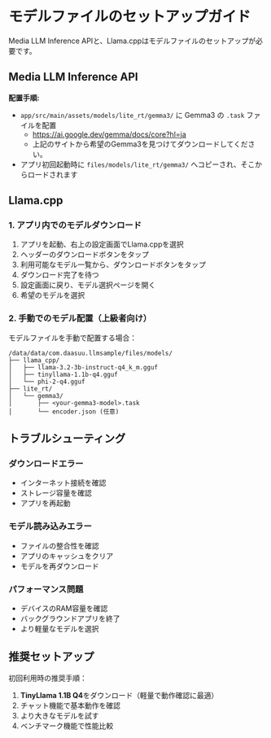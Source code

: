 # モデルファイルのセットアップガイド

Media LLM Inference APIと、Llama.cppはモデルファイルのセットアップが必要です。

## Media LLM Inference API
**配置手順:**
- `app/src/main/assets/models/lite_rt/gemma3/` に Gemma3 の `.task` ファイルを配置
  - https://ai.google.dev/gemma/docs/core?hl=ja
  - 上記のサイトから希望のGemma3を見つけてダウンロードしてください。
- アプリ初回起動時に `files/models/lite_rt/gemma3/` へコピーされ、そこからロードされます

## Llama.cpp
### 1. アプリ内でのモデルダウンロード

1. アプリを起動、右上の設定画面でLlama.cppを選択
2. ヘッダーのダウンロードボタンをタップ
3. 利用可能なモデル一覧から、ダウンロードボタンをタップ
4. ダウンロード完了を待つ
5. 設定画面に戻り、モデル選択ページを開く
6. 希望のモデルを選択

### 2. 手動でのモデル配置（上級者向け）

モデルファイルを手動で配置する場合：

```
/data/data/com.daasuu.llmsample/files/models/
├── llama_cpp/
│   ├── llama-3.2-3b-instruct-q4_k_m.gguf
│   ├── tinyllama-1.1b-q4.gguf
│   └── phi-2-q4.gguf
├── lite_rt/
│   └── gemma3/
│       ├── <your-gemma3-model>.task
│       └── encoder.json (任意)
```





## トラブルシューティング

### ダウンロードエラー
- インターネット接続を確認
- ストレージ容量を確認
- アプリを再起動

### モデル読み込みエラー
- ファイルの整合性を確認
- アプリのキャッシュをクリア
- モデルを再ダウンロード

### パフォーマンス問題
- デバイスのRAM容量を確認
- バックグラウンドアプリを終了
- より軽量なモデルを選択

## 推奨セットアップ

初回利用時の推奨手順：

1. **TinyLlama 1.1B Q4**をダウンロード（軽量で動作確認に最適）
2. チャット機能で基本動作を確認
3. より大きなモデルを試す
4. ベンチマーク機能で性能比較
